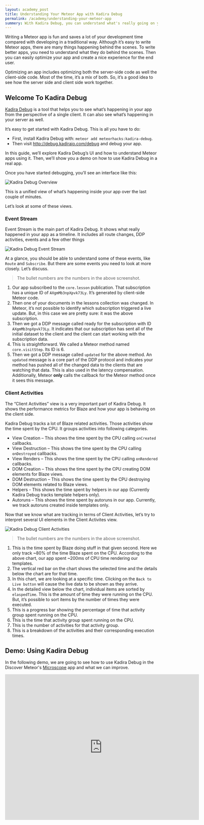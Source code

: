 ```yaml
---
layout: academy_post
title: Understanding Your Meteor App with Kadira Debug
permalink: /academy/understanding-your-meteor-app
summery: With Kadira Debug, you can understand what's really going on your app in the perspective of a single client.
---
```


Writing a Meteor app is fun and saves a lot of your development time compared with developing in a traditional way. Although it’s easy to write Meteor apps, there are many things happening behind the scenes. To write better apps, you need to understand what they do behind the scenes. Then you can easily optimize your app and create a nice experience for the end user.

Optimizing an app includes optimizing both the server-side code as well the client-side code. Most of the time, it’s a mix of both. So, it’s a good idea to see how the server side and client side work together.

## Welcome To Kadira Debug

[Kadira Debug](https://github.com/meteorhacks/kadira-debug) is a tool that helps you to see what’s happening in your app from the perspective of a single client. It can also see what’s happening in your server as well.

It’s easy to get started with Kadira Debug. This is all you have to do:

* First, install Kadira Debug with: `meteor add meteorhacks:kadira-debug`.
* Then visit <http://debug.kadiraio.com/debug> and debug your app.

In this guide, we’ll explore Kadira Debug’s UI and how to understand Meteor apps using it. Then, we’ll show you a demo on how to use Kadira Debug in a real app.

Once you have started debugging, you’ll see an interface like this:

![Kadira Debug Overview](https://cldup.com/dUFEpALoYz.png)

This is a unified view of what’s happening inside your app over the last couple of minutes.

Let’s look at some of these views.

### Event Stream

Event Stream is the main part of Kadira Debug. It shows what really happened in your app as a timeline. It includes all route changes, DDP activities, events and a few other things

<img src="https://cldup.com/B0cHgsa2x7.png" style="max-width: 500px" alt="Kadira Debug Event Stream" />

At a glance, you should be able to understand some of these events, like `Route` and `Subscribe`. But there are some events you need to look at more closely. Let’s discuss.

> The bullet numbers are the numbers in the above screenshot.

1. Our app subscribed to the `core.lesson` publication. That subscription has a unique ID of `AXgmMb3npXpvk73Ly`. It’s generated by client-side Meteor code.
2. Then one of your documents in the lessons collection was changed. In Meteor, it’s not possible to identify which subscription triggered a live update. But, in this case we are pretty sure: it was the above subscription.
3. Then we got a DDP message called ready for the subscription with ID `AXgmMb3npXpvk73Ly`. It indicates that our subscription has sent all of the initial dataset to the client and the client can start working with the subscription data.
4. This is straightforward. We called a Meteor method named `core.visitStep`. Its ID is 6.
5. Then we got a DDP message called `updated` for the above method. An `updated` message is a core part of the DDP protocol and indicates your method has pushed all of the changed data to the clients that are watching that data. This is also used in the latency compensation. Additionally, Meteor **only** calls the callback for the Meteor method once it sees this message. 

### Client Activities

The “Client Activities” view is a very important part of Kadira Debug. It shows the performance metrics for Blaze and how your app is behaving on the client side.

Kadira Debug tracks a lot of Blaze related activities. Those activities show the time spent by the CPU. It groups activities into following categories.

* View Creation – This shows the time spent by the CPU calling `onCreated` callbacks.
* View Destruction – This shows the time spent by the CPU calling `onDestroyed` callbacks.
* View Renders – This shows the time spent by the CPU calling `onRendered` callbacks.
* DOM Creation – This shows the time spent by the CPU creating DOM elements for Blaze views.
* DOM Destruction – This shows the time spent by the CPU destroying DOM elements related to Blaze views.
* Helpers - This shows the time spent by helpers in our app (Currently Kadira Debug tracks template helpers only).
* Autoruns – This shows the time spent by autoruns in our app. Currently, we track autoruns created inside templates only.

Now that we know what are tracking in terms of Client Activities, let’s try to interpret several UI elements in the Client Activites view.

<img src="https://cldup.com/RZbUR8WFA5.png" style="max-width: 700px" alt="Kadira Debug Client Activities" />

> The bullet numbers are the numbers in the above screenshot.

1. This is the time spent by Blaze doing stuff in that given second. Here we only track ~80% of the time Blaze spent on the CPU. According to the above chart, our app spent ~200ms of CPU time rendering our templates.
2. The vertical red bar on the chart shows the selected time and the details below the chart are for that time.
3. In this chart, we are looking at a specific time. Clicking on the `Back to Live button` will cause the live data  to be shown as they arrive.
4. In the detailed view below the chart, individual items are sorted by `elaspedTime`. This is the amount of time they were running on the CPU. But, it’s possible to sort items by the number of times they were executed.
5. This is a progress bar showing the percentage of time that activity group spent running on the CPU.
6. This is the time that activity group spent running on the CPU.
7. This is the number of activities for that activity group.
8. This is a breakdown of the activities and their corresponding execution times.

## Demo: Using Kadira Debug

In the following demo, we are going to see how to use Kadira Debug in the Discover Meteor's [Microscope](https://github.com/DiscoverMeteor/Microscope) app and what we can improve.

<iframe width="640" height="480" src="https://www.youtube.com/embed/y6u5nJE-NPE?rel=0&amp;showinfo=0" frameborder="0" allowfullscreen="1">
</iframe>